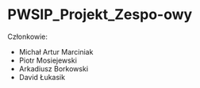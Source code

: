 # PWSIP_Projekt_Zespo-owy

Członkowie:

- Michał Artur Marciniak
- Piotr Mosiejewski
- Arkadiusz Borkowski
- David Łukasik
